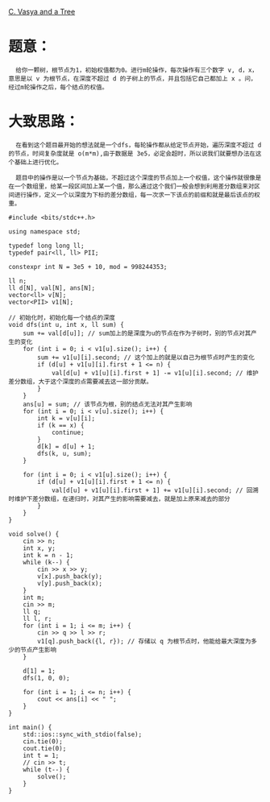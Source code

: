 [C. Vasya and a Tree](https://codeforces.com/group/L9GOcnr1dm/contest/481917/problem/C)

# 题意：
      给你一颗树，根节点为1，初始权值都为0。进行m轮操作，每次操作有三个数字 v, d，x，意思是以 v 为根节点，在深度不超过 d 的子树上的节点，并且包括它自己都加上 x 。问，经过m轮操作之后，每个结点的权值。

# 大致思路：
      在看到这个题目最开始的想法就是一个dfs，每轮操作都从给定节点开始，遍历深度不超过 d 的节点，时间复杂度就是 o(m*m),由于数据是 3e5，必定会超时，所以说我们就要想办法在这个基础上进行优化。

      题目中的操作是以一个节点为基础，不超过这个深度的节点加上一个权值，这个操作就很像是在一个数组里，给某一段区间加上某一个值，那么通过这个我们一般会想到利用差分数组来对区间进行操作，定义一个以深度为下标的差分数组，每一次求一下该点的前缀和就是最后该点的权重。

```
#include <bits/stdc++.h>

using namespace std;

typedef long long ll;
typedef pair<ll, ll> PII;

constexpr int N = 3e5 + 10, mod = 998244353;

ll n;
ll d[N], val[N], ans[N];
vector<ll> v[N];
vector<PII> v1[N];

// 初始化时，初始化每一个结点的深度
void dfs(int u, int x, ll sum) {
    sum += val[d[u]]; // sum加上的是深度为u的节点在作为子树时，别的节点对其产生的变化
    for (int i = 0; i < v1[u].size(); i++) {
        sum += v1[u][i].second; // 这个加上的就是以自己为根节点时产生的变化
        if (d[u] + v1[u][i].first + 1 <= n) {
            val[d[u] + v1[u][i].first + 1] -= v1[u][i].second; // 维护差分数组，大于这个深度的点需要减去这一部分贡献。
        }
    }
    ans[u] = sum; // 该节点为根，别的结点无法对其产生影响
    for (int i = 0; i < v[u].size(); i++) {
        int k = v[u][i];
        if (k == x) {
            continue;
        }
        d[k] = d[u] + 1;
        dfs(k, u, sum);
    }

    for (int i = 0; i < v1[u].size(); i++) {
        if (d[u] + v1[u][i].first + 1 <= n) {
            val[d[u] + v1[u][i].first + 1] += v1[u][i].second; // 回溯时维护下差分数组，在递归时，对其产生的影响需要减去，就是加上原来减去的部分
        }
    }
}

void solve() {
    cin >> n;
    int x, y;
    int k = n - 1;
    while (k--) {
        cin >> x >> y;
        v[x].push_back(y);
        v[y].push_back(x);
    }
    int m;
    cin >> m;
    ll q;
    ll l, r;
    for (int i = 1; i <= m; i++) {
        cin >> q >> l >> r;
        v1[q].push_back({l, r}); // 存储以 q 为根节点时，他能给最大深度为多少的节点产生影响
    }

    d[1] = 1;
    dfs(1, 0, 0);

    for (int i = 1; i <= n; i++) {
        cout << ans[i] << " ";
    }
}

int main() {
    std::ios::sync_with_stdio(false);
    cin.tie(0);
    cout.tie(0);
    int t = 1;
    // cin >> t;
    while (t--) {
        solve();
    }
}
```